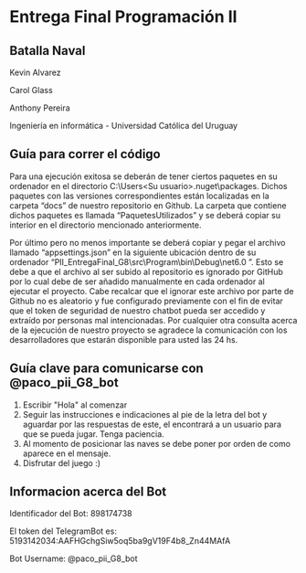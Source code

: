 # Entrega Final Programación II 
## Batalla Naval

Kevin Alvarez

Carol Glass

Anthony Pereira

Ingeniería en informática - Universidad Católica del Uruguay

## Guía para correr el código

Para una ejecución exitosa se deberán de tener ciertos paquetes en su ordenador en el directorio C:\Users\<Su usuario>\.nuget\packages. Dichos paquetes con las versiones correspondientes están localizadas en  la carpeta “docs” de nuestro repositorio en Github. La carpeta que contiene dichos paquetes es llamada “PaquetesUtilizados” y se deberá copiar su interior en el directorio mencionado anteriormente.

Por último pero no menos importante se deberá copiar y pegar el archivo llamado “appsettings.json” en la siguiente ubicación dentro de su ordenador “PII_EntregaFinal_G8\src\Program\bin\Debug\net6.0 ”. Esto se debe a que el archivo al ser subido al repositorio es ignorado por GitHub por lo cual debe de ser añadido manualmente en cada ordenador al ejecutar el proyecto. Cabe recalcar que el ignorar este archivo por parte de Github no es aleatorio y fue configurado previamente con el fin de evitar que el token de seguridad de nuestro chatbot pueda ser accedido y extraído por personas mal intencionadas. Por cualquier otra consulta acerca de la ejecución de nuestro proyecto se agradece la comunicación con los desarrolladores que estarán disponible para usted las 24 hs.

## Guía clave para comunicarse con @paco_pii_G8_bot

1. Escribir "Hola" al comenzar
2. Seguir las instrucciones e indicaciones al pie de la letra del bot y aguardar por las respuestas de este, el encontrará a un usuario para que se pueda jugar. Tenga paciencia.
3. Al momento de posicionar las naves se debe poner por orden de como aparece en el mensaje.
4. Disfrutar del juego :)


## Informacion acerca del Bot
Identificador del Bot: 898174738

El token del TelegramBot es:  5193142034:AAFHGchgSiw5oq5ba9gV19F4b8_Zn44MAfA

Bot Username: @paco_pii_G8_bot



